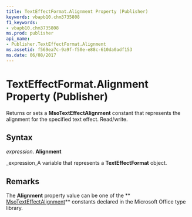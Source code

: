 ```yaml
---
title: TextEffectFormat.Alignment Property (Publisher)
keywords: vbapb10.chm3735808
f1_keywords:
- vbapb10.chm3735808
ms.prod: publisher
api_name:
- Publisher.TextEffectFormat.Alignment
ms.assetid: f569ea7c-9a9f-f50e-e88c-610da0adf153
ms.date: 06/08/2017
---
```



# TextEffectFormat.Alignment Property (Publisher)

Returns or sets a **MsoTextEffectAlignment** constant that represents the alignment for the specified text effect. Read/write.


## Syntax

 _expression_. **Alignment**

 _expression_A variable that represents a **TextEffectFormat** object.


## Remarks

The **Alignment** property value can be one of the ** [MsoTextEffectAlignment](http://msdn.microsoft.com/library/5a165109-c820-bbc2-235b-a24807abd0d0%28Office.15%29.aspx)** constants declared in the Microsoft Office type library.


